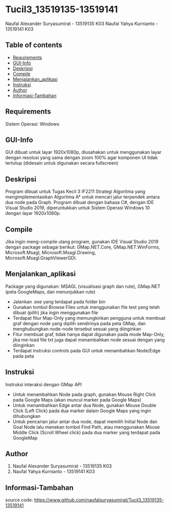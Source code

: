 # Tucil3_13519135-13519141

Naufal Alexander Suryasumirat - 13519135 K03
Naufal Yahya Kurnianto - 13519141 K03

## Table of contents

* [Requirements](#requirements)
* [GUI-Info](#GUI-Info)
* [Deskripsi](#Deskripsi)
* [Compile](#Compile)
* [Menjalankan_aplikasi](#Menjalankan_aplikasi)
* [Instruksi](#Instruksi)
* [Author](#Author)
* [Informasi-Tambahan](#Informasi-Tambahan)

## Requirements

Sistem Operasi: Windows

## GUI-Info

GUI dibuat untuk layar 1920x1080p, diusahakan untuk menggunakan layar dengan resolusi yang sama dengan zoom 100% agar komponen UI tidak tertutup (didesain untuk digunakan secara fullscreen)

## Deskripsi

Program dibuat untuk Tugas Kecil 3 IF2211 Strategi Algoritma yang mengimplementasikan Algoritma A* untuk mencari jalur terpendek antara dua node pada Graph.
Program dibuat dengan bahasa C#, dengan IDE Visual Studio 2019, diperuntukkan untuk Sistem Operasi Windows 10 dengan layar 1920x1080p.

## Compile

Jika ingin meng-compile ulang program, gunakan IDE Visual Studio 2019 dengan package sebagai berikut: GMap.NET.Core, GMap.NET.WinForms, Microsoft.Msagl, Microsoft.Msagl.Drawing, Microsoft.Msagl.GraphViewerGDI.

## Menjalankan_aplikasi

Package yang digunakan: MSAGL (visualisasi graph dan rute), GMap.NET (peta GoogleMaps, dan menunjukkan rute)
* Jalankan .exe yang terdapat pada folder bin
* Gunakan tombol Browse Files untuk menggunakan file test yang telah dibuat (pilih) jika ingin menggunakan file
* Terdapat fitur Map-Only yang memungkinkan pengguna untuk membuat graf dengan node yang dipilih sendirinya pada peta GMap, dan menghubungkan node-node tersebut sesuai yang diinginkan
* Fitur membuat graf, tidak hanya dapat digunakan pada mode Map-Only, jika me-load file txt juga dapat menambahkan node sesuai dengan yang diinginkan
* Terdapat instruksi controls pada GUI untuk menambahkan Node/Edge pada peta

## Instruksi

Instruksi interaksi dengan GMap API
* Untuk menambahkan Node pada graph, gunakan Mouse Right Click pada Google Maps (akan muncul marker pada Google Maps)
* Untuk menambahkan Edge antar dua Node, gunakan Mouse Double Click (Left Click) pada dua marker dalam Google Maps yang ingin dihubungkan
* Untuk pencarian jalur antar dua node, dapat memilih Initial Node dan Goal Node lalu menekan tombol Find Path, atau menggunakan Mouse Middle Click (Scroll Wheel click) pada dua marker yang terdapat pada GoogleMap

## Author

1. Naufal Alexander Suryasumirat - 13519135 K03
2. Naufal Yahya Kurnianto - 13519141 K03

## Informasi-Tambahan

source code: https://www.github.com/naufalsuryasumirat/Tucil3_13519135-13519141
